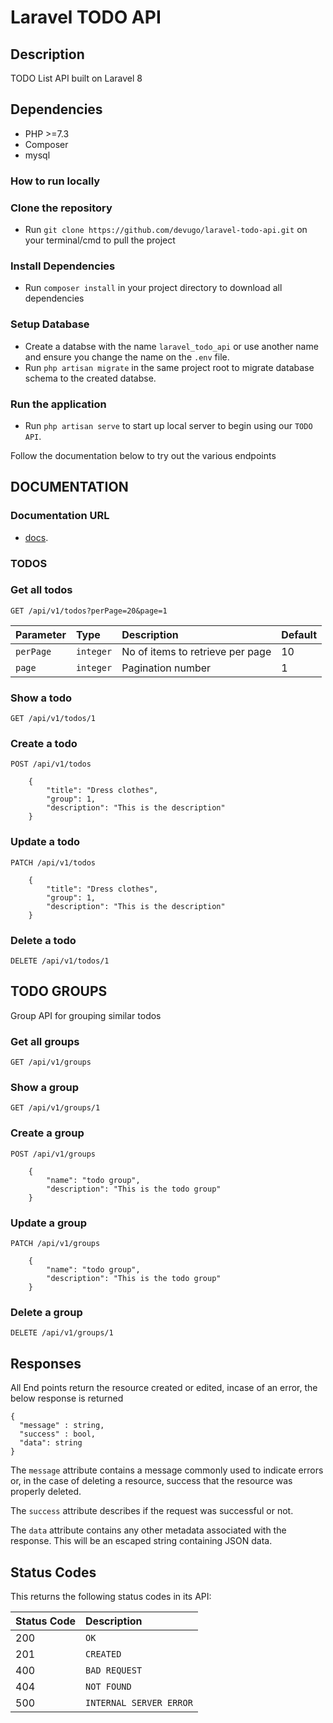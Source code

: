 Laravel TODO API
==================

## Description
TODO List API built on Laravel 8

## Dependencies
- PHP >=7.3
- Composer
- mysql


### How to run locally

### Clone the repository
- Run `git clone https://github.com/devugo/laravel-todo-api.git` on your terminal/cmd to pull the project
### Install Dependencies
- Run `composer install` in your project directory to download all dependencies
### Setup Database
- Create a databse with the name `laravel_todo_api` or use another name and ensure you change the name on the `.env` file.
- Run `php artisan migrate` in the same project root to migrate database schema to the created databse.
### Run the application
- Run `php artisan serve` to start up local server to begin using our `TODO API`.

Follow the documentation below to try out the various endpoints

## DOCUMENTATION

### Documentation URL
- [docs](https://documenter.getpostman.com/view/14094805/TVzNHeRW).


### TODOS

### Get all todos

```http
GET /api/v1/todos?perPage=20&page=1
```

| Parameter | Type | Description | Default |
| :--- | :--- | :--- | :--- |
| `perPage` | `integer` | No of items to retrieve per page | 10 |
| `page` | `integer` | Pagination number | 1 |


### Show a todo

```http
GET /api/v1/todos/1
```

### Create a todo

```http
POST /api/v1/todos
```

```
    {
        "title": "Dress clothes",
        "group": 1,
        "description": "This is the description"
    }
```

### Update a todo

```http
PATCH /api/v1/todos
```

```
    {
        "title": "Dress clothes",
        "group": 1,
        "description": "This is the description"
    }
```

### Delete a todo

```http
DELETE /api/v1/todos/1
```


## TODO GROUPS
Group API for grouping similar todos


### Get all groups

```http
GET /api/v1/groups
```


### Show a group

```http
GET /api/v1/groups/1
```

### Create a group

```http
POST /api/v1/groups
```

```
    {
        "name": "todo group",
        "description": "This is the todo group"
    }
```

### Update a group

```http
PATCH /api/v1/groups
```

```
    {
        "name": "todo group",
        "description": "This is the todo group"
    }
```

### Delete a group

```http
DELETE /api/v1/groups/1
```


## Responses

All End points return the resource created or edited, incase of an error, the below response is returned

```
{
  "message" : string,
  "success" : bool,
  "data": string
}
```

The `message` attribute contains a message commonly used to indicate errors or, in the case of deleting a resource, success that the resource was properly deleted.

The `success` attribute describes if the request was successful or not.

The `data` attribute contains any other metadata associated with the response. This will be an escaped string containing JSON data.

## Status Codes

This returns the following status codes in its API:

| Status Code | Description |
| :--- | :--- |
| 200 | `OK` |
| 201 | `CREATED` |
| 400 | `BAD REQUEST` |
| 404 | `NOT FOUND` |
| 500 | `INTERNAL SERVER ERROR` |
